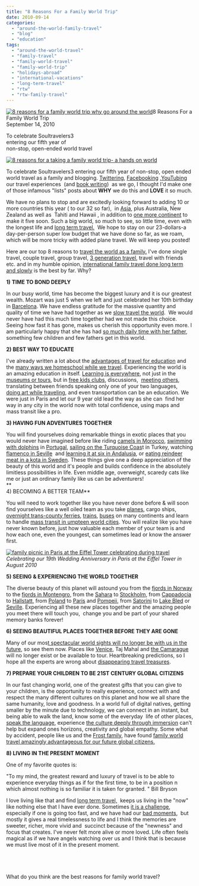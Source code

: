 ```yaml
---
title: "8 Reasons For a Family World Trip"
date: 2010-09-14
categories: 
  - "around-the-world-family-travel"
  - "blog"
  - "education"
tags: 
  - "around-the-world-travel"
  - "family-travel"
  - "family-world-travel"
  - "family-world-trip"
  - "holidays-abroad"
  - "international-vacations"
  - "long-term-travel"
  - "rtw"
  - "rtw-family-travel"
---
```


[![8 reasons for a family world trip why go around the world ](https://pub-ac94b3f306b24c0dba4238943c97f2e1.r2.dev/6a00e5502a950788330133f42250ec970b.jpg "8 reasons for a family world trip why go around the world ")](https://pub-ac94b3f306b24c0dba4238943c97f2e1.r2.dev/6a00e5502a950788330133f42250ec970b.jpg)8 Reasons For a Family World Trip  
September 14, 2010

To celebrate Soultravelers3  
entering our fifth year of  
non-stop, open-ended world travel 

<!--more-->

[![8 reasons for a taking a family world trip- a hands on world](https://pub-ac94b3f306b24c0dba4238943c97f2e1.r2.dev/6a00e5502a9507883301348742992b970c.jpg "8 reasons for a taking a family world trip- a hands on world")](https://pub-ac94b3f306b24c0dba4238943c97f2e1.r2.dev/6a00e5502a9507883301348742992b970c.jpg)

To celebrate Soultravelers3 entering our fifth year of non-stop, open ended world travel as a family and blogging. [Twittering](http://twitter.com/soultravelers3), [Facebooking](http://www.facebook.com/group.php?gid=23138026952#%21/pages/Soultravelers3com-Around-the-World-Family-Travel-Education-Adventure/185105005187?ref=mf) ,[YouTubing](http://www.youtube.com/user/soultravelers3)  our travel experiences  (and [book writing](http://soultravelers3new.local/2010/02/new-york-times-qa-with-soultravelers3-on-frugal-traveler-nomadic-family-traveler-jeanne-dee.html))  as we go, I thought I'd make one of those infamous "lists" posts about **WHY** we do this and **LOVE** it so much.

We have no plans to stop and are excitedly looking forward to adding 10 or more countries this year ( to our 32 so far),  in [Asia](http://soultravelers3new.local/2010/04/around-the-world-family-travel-soultravelers3-digital-nomad-global-international-family-travel.html#more), plus Australia, New Zealand as well as  Tahiti and Hawaii , in addition to [one more continent](http://en.wikipedia.org/wiki/Australia) to make it five soon. Such a big world, so much to see, so little time, even with the longest life and [long term travel.](http://soultravelers3new.local/2008/06/how-to-do-exten.html)  We hope to stay on our 23-dollars-a day-per-person super low budget that we have done so far, as we roam, which will be more tricky with added plane travel. We will keep you posted!

Here are our top 8 reasons to [travel the world as a family.](http://soultravelers3new.local/2009/04/how-to-travel-the-world-as-a-digital-nomad-family.html) I've done single travel, couple travel, group travel, [3 generation travel](http://soultravelers3new.local/2007/02/family-arrives.html#more), travel with friends etc. and in my humble opinion, [international family travel done long term and slowly](http://soultravelers3new.local/2010/04/around-the-world-family-travel-soultravelers3-digital-nomad-global-international-family-travel.html) is the best by far. Why?

**1)** **TIME TO BOND DEEPLY**  
  
In our busy world, time has become the biggest luxury and it is our greatest wealth. Mozart was just 5 when we left and just celebrated her 10th birthday in [Barcelona](http://soultravelers3new.local/2007/05/barcelona-beach.html). We have endless gratitude for the massive quantity and quality of time we have had together as we [slow travel the world](http://soultravelers3new.local/2008/05/top-10-family-t.html?cid=116681166).  We would never have had this much time together had we not made this choice. Seeing how fast it has gone, makes us cherish this opportunity even more. I am particularly happy that she has had [so much daily time with her father](http://soultravelers3new.local/2009/06/happy-fathers-day-traveling-dads.html), something few children and few fathers get in this world.  
  
**2) BEST WAY TO EDUCATE**  
  
I've already written a lot about the [advantages of travel for education](http://soultravelers3new.local/2010/04/family-travel-homeschool-education-global-students-lifestyle-design-location-independent-4hww-around.html) and the [many ways we homeschool while we travel](http://soultravelers3new.local/2010/03/long-term-family-travel-homeschool-roadschool-world-school-digitalnomad-lifestyle-design-virtual-.html). Experiencing the world is an amazing education in itself. [Learning is everywhere](http://soultravelers3new.local/2010/01/seth-godin-lynchpin-education-travel-new-economy-digital-nomad.html?cid=6a00e5502a950788330120a81e7d05970b), not just in the [museums or tours](http://soultravelers3new.local/2010/08/10-tips-for-travel-tours-museums-with-kids-family-friendly-travel-advice-information-help-education.html), but in [free kids clubs](http://soultravelers3new.local/2010/08/camping-europe-with-kids-free-kids-clubs-family-friendly-international-travel-tips.html), discussions,  [meeting others](http://soultravelers3new.local/2007/02/marvelous-meal.html), translating between friends speaking only one of your two languages,  [doing art while traveling](http://soultravelers3new.local/2010/02/kids-art-creativity-travel-family-friendly-travel-education-homeschool-roadschool-.html#more), and even transportation can be an education. We were just in Paris and let our 9 year old lead the way as she can  find her way in any city in the world now with total confidence, using maps and mass transit like a pro.  
  
**3) HAVING FUN ADVENTURES TOGETHER**  
  
You will find yourselves doing remarkable things in exotic places that you would never have imagined before like riding [camels in Morocco](http://soultravelers3new.local/2007/04/sahara-rainbow.html), [swimming with dolphins](http://www.youtube.com/watch?v=4DwI5p8a3UM) in [Portugal](http://soultravelers3new.local/2009/06/-6-month-european-family-road-trip-09.html), [sailing on the Turquoise Coas](http://soultravelers3new.local/2007/07/sailing-away.html)t in Turkey, watching [flamenco in Seville](http://soultravelers3new.local/2007/03/flamenco-in-sev.html)  and [learning it at six in Andalusia](http://soultravelers3new.local/2008/04/flamenco.html#more), or [eating reindeer meat in a kota in Sweden](http://soultravelers3new.local/2009/05/family-travel-photo-sweden-reindeer-meat-in-kota-traditional-sami-lapland.html#more). These things give one a deep appreciation of the beauty of this world and it's people and builds confidence in the absolutely limitless possibilities in life. Even middle age, overweight, scaredy cats like me or just an ordinary family like us can be adventurers!  
**  
4) BECOMING A BETTER TEAM**  
  
You will need to work together like you have never done before & will soon find yourselves like a well oiled team as you take [planes](http://soultravelers3new.local/2006/08/the-long-flight.html), cargo ships, [overnight trans-county ferries](http://soultravelers3new.local/2007/08/greece-italy-cr.html), [trains](http://soultravelers3new.local/2007/03/long-day-into-a.html), [buses](http://soultravelers3new.local/2007/07/bus-on-ferry-to.html) on many continents and learn to handle [mass transit in umpteen world cities](http://soultravelers3new.local/2006/09/brussels-mini-e.html#more). You will realize like you have never known before, just how valuable each member of your team is and how each one, even the youngest, can sometimes lead or know the answer first. 

[![family picnic in Paris at the Eiffel Tower celebrating during travel](https://pub-ac94b3f306b24c0dba4238943c97f2e1.r2.dev/6a00e5502a950788330133f4246feb970b.jpg "family picnic in Paris at the Eiffel Tower celebrating during travel")](https://pub-ac94b3f306b24c0dba4238943c97f2e1.r2.dev/6a00e5502a950788330133f4246feb970b.jpg)  
_Celebrating our 19th Wedding Anniversary in Paris at the Eiffel Tower in August 2010_

  
  
**5) SEEING & EXPERIENCING THE WORLD TOGETHER**  
  
The diverse beauty of this planet will astound you from the [fjords in Norway](http://soultravelers3new.local/2010/02/family-travel-photo-norway-in-a-nutshell-fijords-europe-roadtrip-budget-cheap-flam-train-vacation-.html) to the [fjords in Montengro](http://soultravelers3new.local/2007/09/kotor-riviera.html), from the [Sahara](http://soultravelers3new.local/2007/04/les-nomades-sah.html) to [Stockholm](http://soultravelers3new.local/2009/08/family-travel-photo-sweden-stockholm-harbor-boats.html), from [Cappadocia](http://soultravelers3new.local/2007/07/moon-walk.html) to [Hallstatt](http://soultravelers3new.local/2007/10/alpine-postcard.html), from [Poland](http://soultravelers3new.local/2010/04/family-travel-photo-poland-krakow-dumpling-festival-pierogi-value-of-vacations-for-kids-world-peace.html?cid=6a00e5502a950788330133ecaaaec0970b) to [Paris](http://soultravelers3new.local/2006/09/mozarts-6th-at.html) and [Pompeii](http://soultravelers3new.local/2008/04/pompeiiburied-a.html), from [Satorini](http://soultravelers3new.local/2009/03/heavenly-month-in-santorini-greece.html) to [Lake Bled](http://soultravelers3new.local/2007/10/beautiful-lake.html) or [Seville](http://soultravelers3new.local/2007/03/ole-sublime-sev.html). Experiencing all these new places together and the amazing people you meet there will touch you,  change you and be part of your shared memory banks forever!  
  
**6) SEEING BEAUTIFUL PLACES TOGETHER BEFORE THEY ARE GONE**  
  
Many of our mos[t spectacular world sights will no longer be with us in the future](http://www.amazon.com/Frommers-Places-Before-They-Disappear/dp/047018986X/ref=sr_1_1?s=books&ie=UTF8&qid=1284300037&sr=1-1), so see them now. Places like [Venice](http://soultravelers3new.local/2008/12/venice-via-kids.html?cid=128655394), Taj Mahal and [the Camarague](http://soultravelers3new.local/2010/08/stunning-horses-in-the-camargue-france-family-travel-ideal-vacation-holiday-saintes-maries-de-la-mer.html) will no longer exist or be available to tour. Heartbreaking predictions, so I hope all the experts are wrong about [disappearing travel treasures](http://matadornetwork.com/trips/9-places-to-experience-now-before-they-literally-vanish).  
  
**7) PREPARE YOUR CHILDREN TO BE 21ST CENTURY GLOBAL CITIZENS**  
  
In our fast changing world, one of the greatest gifts that you can give to your children, is the opportunity to really experience, connect with and respect the many different cultures on this planet and how we all share the same humanity, love and goodness. In a world full of digital natives, getting smaller by the minute due to technology, we can connect in an instant, but being able to walk the land, know some of the everyday  life of other places, [speak the language](http://soultravelers3new.local/2010/04/around-the-world-family-travel-soultravelers3-digital-nomad-global-international-family-travel.html#more), experience [the culture deeply through immersion](http://soultravelers3new.local/2010/05/globe-trotting-location-independent-kids-friends-perpetual-travelers-tck-long-term-family-travel-.html) can't help but expand ones horizons, creativity and global empathy. Some what by accident, people like us and the [Frost family](http://www.mayafrost.com/new-global-student-book.htm), have found [family world travel amazingly advantageous for our future global citizens.](http://soultravelers3new.local/2009/04/how-to-travel-the-world-as-a-digital-nomad-family.html)

**8) LIVING IN THE PRESENT MOMENT**

One of my favorite quotes is:

"To my mind, the greatest reward and luxury of travel is to be able to experience everyday things as if for the first time, to be in a position n which almost nothing is so familiar it is taken for granted. " Bill Bryson

I love living like that and find [long term travel,](http://soultravelers3new.local/2008/06/how-to-do-exten.html)  keeps us living in the "now" like nothing else that I have ever done. Sometimes [it is a challenge](http://soultravelers3new.local/2008/08/crazy-travel-ch.html?cid=126083512), especially if one is going too fast, and we have had our [bad moments](http://soultravelers3new.local/2009/09/-a-travelers-tragic-tale-handling-travel-disasters-medical-emergency-.html),  but mostly it gives a real timelessness to life and I think the memories are sweeter, richer, more vivid and  succinct because of the "newness" and focus that creates. I've never felt more alive or more loved. Life often feels magical as if we have angels watching over us and I think that is because we must live most of it in the present moment.

######  

What do you think are the best reasons for family world travel?

